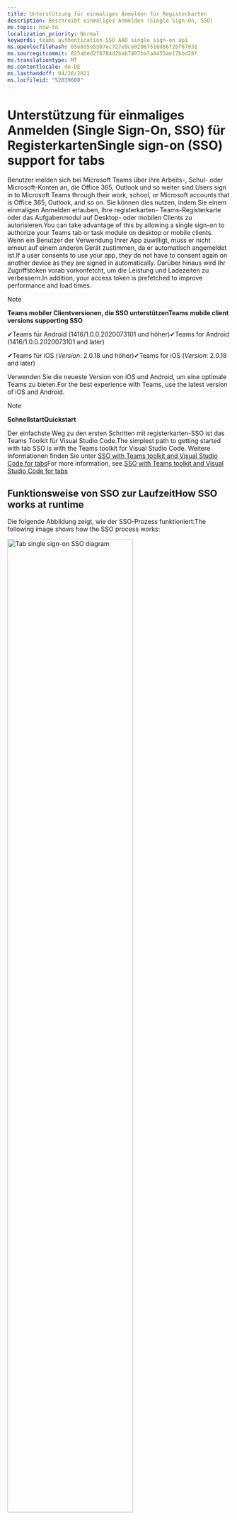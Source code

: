 ```yaml
---
title: Unterstützung für einmaliges Anmelden für Registerkarten
description: Beschreibt einmaliges Anmelden (Single Sign-On, SSO)
ms.topic: how-to
localization_priority: Normal
keywords: teams authentication SSO AAD single sign-on api
ms.openlocfilehash: 65e8d5e5387ec727e9ce02967516d8672bf67931
ms.sourcegitcommit: 825abed2f8784d2bab7407ba7a4455ae17bbd28f
ms.translationtype: MT
ms.contentlocale: de-DE
ms.lasthandoff: 04/26/2021
ms.locfileid: "52019608"
---
```

# <a name="single-sign-on-sso-support-for-tabs"></a><span data-ttu-id="0bee5-104">Unterstützung für einmaliges Anmelden (Single Sign-On, SSO) für Registerkarten</span><span class="sxs-lookup"><span data-stu-id="0bee5-104">Single sign-on (SSO) support for tabs</span></span>

<span data-ttu-id="0bee5-105">Benutzer melden sich bei Microsoft Teams über ihre Arbeits-, Schul- oder Microsoft-Konten an, die Office 365, Outlook und so weiter sind.</span><span class="sxs-lookup"><span data-stu-id="0bee5-105">Users sign in to Microsoft Teams through their work, school, or Microsoft accounts that is Office 365, Outlook, and so on.</span></span> <span data-ttu-id="0bee5-106">Sie können dies nutzen, indem Sie einem einmaligen Anmelden erlauben, Ihre registerkarten- Teams-Registerkarte oder das Aufgabenmodul auf Desktop- oder mobilen Clients zu autorisieren.</span><span class="sxs-lookup"><span data-stu-id="0bee5-106">You can take advantage of this by allowing a single sign-on to authorize your Teams tab or task module on desktop or mobile clients.</span></span> <span data-ttu-id="0bee5-107">Wenn ein Benutzer der Verwendung Ihrer App zuwilligt, muss er nicht erneut auf einem anderen Gerät zustimmen, da er automatisch angemeldet ist.</span><span class="sxs-lookup"><span data-stu-id="0bee5-107">If a user consents to use your app, they do not have to consent again on another device as they are signed in automatically.</span></span> <span data-ttu-id="0bee5-108">Darüber hinaus wird Ihr Zugriffstoken vorab vorkonfetcht, um die Leistung und Ladezeiten zu verbessern.</span><span class="sxs-lookup"><span data-stu-id="0bee5-108">In addition, your access token is prefetched to improve performance and load times.</span></span>

> [!NOTE]
> <span data-ttu-id="0bee5-109">**Teams mobiler Clientversionen, die SSO unterstützen**</span><span class="sxs-lookup"><span data-stu-id="0bee5-109">**Teams mobile client versions supporting SSO**</span></span>  
>
> <span data-ttu-id="0bee5-110">✔Teams für Android (1416/1.0.0.2020073101 und höher)</span><span class="sxs-lookup"><span data-stu-id="0bee5-110">✔Teams for Android (1416/1.0.0.2020073101 and later)</span></span>
>
> <span data-ttu-id="0bee5-111">✔Teams für iOS (_Version_: 2.0.18 und höher)</span><span class="sxs-lookup"><span data-stu-id="0bee5-111">✔Teams for iOS (_Version_: 2.0.18 and later)</span></span>  
>
> <span data-ttu-id="0bee5-112">Verwenden Sie die neueste Version von iOS und Android, um eine optimale Teams zu bieten.</span><span class="sxs-lookup"><span data-stu-id="0bee5-112">For the best experience with Teams, use the latest version of iOS and Android.</span></span>

> [!NOTE]
> <span data-ttu-id="0bee5-113">**Schnellstart**</span><span class="sxs-lookup"><span data-stu-id="0bee5-113">**Quickstart**</span></span>  
>
> <span data-ttu-id="0bee5-114">Der einfachste Weg zu den ersten Schritten mit registerkarten-SSO ist das Teams Toolkit für Visual Studio Code.</span><span class="sxs-lookup"><span data-stu-id="0bee5-114">The simplest path to getting started with tab SSO is with the Teams toolkit for Visual Studio Code.</span></span> <span data-ttu-id="0bee5-115">Weitere Informationen finden Sie unter [SSO with Teams toolkit and Visual Studio Code for tabs](../../../toolkit/visual-studio-code-tab-sso.md)</span><span class="sxs-lookup"><span data-stu-id="0bee5-115">For more information, see [SSO with Teams toolkit and Visual Studio Code for tabs](../../../toolkit/visual-studio-code-tab-sso.md)</span></span>

## <a name="how-sso-works-at-runtime"></a><span data-ttu-id="0bee5-116">Funktionsweise von SSO zur Laufzeit</span><span class="sxs-lookup"><span data-stu-id="0bee5-116">How SSO works at runtime</span></span>

<span data-ttu-id="0bee5-117">Die folgende Abbildung zeigt, wie der SSO-Prozess funktioniert:</span><span class="sxs-lookup"><span data-stu-id="0bee5-117">The following image shows how the SSO process works:</span></span>

<!-- markdownlint-disable MD033 -->
<img src="~/assets/images/tabs/tabs-sso-diagram.png" alt="Tab single sign-on SSO diagram" width="75%"/>

1. <span data-ttu-id="0bee5-118">In der Registerkarte wird ein JavaScript-Aufruf an `getAuthToken()` durchgeführt.</span><span class="sxs-lookup"><span data-stu-id="0bee5-118">In the tab, a JavaScript call is made to `getAuthToken()`.</span></span> <span data-ttu-id="0bee5-119">Dies weist Teams an, ein Authentifizierungstoken für die Registerkartenanwendung abzurufen.</span><span class="sxs-lookup"><span data-stu-id="0bee5-119">This tells Teams to obtain an authentication token for the tab application.</span></span>
2. <span data-ttu-id="0bee5-120">Wenn dies das erste Mal ist, dass der aktuelle Benutzer Ihre Registerkartenanwendung verwendet hat, gibt es eine Anforderungsaufforderung zur Zustimmung, wenn eine Zustimmung erforderlich ist, oder zur Verarbeitung der mehrstufigen Authentifizierung, z. B. der zweistufigen Authentifizierung.</span><span class="sxs-lookup"><span data-stu-id="0bee5-120">If this is the first time the current user has used your tab application, there is a request prompt to consent if consent is required or to handle step-up authentication such as two-factor authentication.</span></span>
3. <span data-ttu-id="0bee5-121">Teams fordert das Registerkartenanwendungstoken vom Azure Active Directory (AAD)-Endpunkt für den aktuellen Benutzer an.</span><span class="sxs-lookup"><span data-stu-id="0bee5-121">Teams requests the tab application token from the Azure Active Directory (AAD) endpoint for the current user.</span></span>
4. <span data-ttu-id="0bee5-122">AAD sendet das Registerkartenanwendungstoken an die Teams Anwendung.</span><span class="sxs-lookup"><span data-stu-id="0bee5-122">AAD sends the tab application token to the Teams application.</span></span>
5. <span data-ttu-id="0bee5-123">Teams das Registerkartenanwendungstoken als Teil des vom Aufruf zurückgegebenen Ergebnisobjekts an die `getAuthToken()` Registerkarte.</span><span class="sxs-lookup"><span data-stu-id="0bee5-123">Teams sends the tab application token to the tab as part of the result object returned by the `getAuthToken()` call.</span></span>
6. <span data-ttu-id="0bee5-124">Das Token wird in der Registerkartenanwendung mithilfe von JavaScript analysiert, um die erforderlichen Informationen wie die E-Mail-Adresse des Benutzers zu extrahieren.</span><span class="sxs-lookup"><span data-stu-id="0bee5-124">The token is parsed in the tab application using JavaScript, to extract required information, such as the user's email address.</span></span>

> [!NOTE]
> <span data-ttu-id="0bee5-125">Der ist nur gültig für die Zustimmung zu einer begrenzten Gruppe von APIs auf Benutzerebene, d. h. `getAuthToken()` E-Mail, Profil, offline_access und OpenId.</span><span class="sxs-lookup"><span data-stu-id="0bee5-125">The `getAuthToken()` is only valid for consenting to a limited set of user-level APIs that is email, profile, offline_access and OpenId.</span></span> <span data-ttu-id="0bee5-126">Es wird nicht für weitere Graph wie oder `User.Read` `Mail.Read` verwendet.</span><span class="sxs-lookup"><span data-stu-id="0bee5-126">It is not used for further Graph scopes such as `User.Read` or `Mail.Read`.</span></span> <span data-ttu-id="0bee5-127">Mögliche Problemumgehungen finden Sie [unter zusätzliche Graph Bereiche](#apps-that-require-additional-graph-scopes).</span><span class="sxs-lookup"><span data-stu-id="0bee5-127">For suggested workarounds, see [additional Graph scopes](#apps-that-require-additional-graph-scopes).</span></span>

<span data-ttu-id="0bee5-128">Die SSO-API funktioniert auch in [Aufgabenmodulen,](../../../task-modules-and-cards/what-are-task-modules.md) die Webinhalte einbetten.</span><span class="sxs-lookup"><span data-stu-id="0bee5-128">The SSO API also works in [task modules](../../../task-modules-and-cards/what-are-task-modules.md) that embed web content.</span></span>

## <a name="develop-an-sso-microsoft-teams-tab"></a><span data-ttu-id="0bee5-129">Entwickeln einer SSO-Microsoft Teams Registerkarte</span><span class="sxs-lookup"><span data-stu-id="0bee5-129">Develop an SSO Microsoft Teams tab</span></span>

<span data-ttu-id="0bee5-130">In diesem Abschnitt werden die Aufgaben beschrieben, die beim Erstellen einer Registerkarte Teams, die SSO verwendet.</span><span class="sxs-lookup"><span data-stu-id="0bee5-130">This section describes the tasks involved in creating a Teams tab that uses SSO.</span></span> <span data-ttu-id="0bee5-131">Diese Aufgaben sind sprach- und frameworkunabhängig.</span><span class="sxs-lookup"><span data-stu-id="0bee5-131">These tasks are language- and framework-agnostic.</span></span>

### <a name="1-create-your-aad-application"></a><span data-ttu-id="0bee5-132">1. Erstellen Ihrer AAD-Anwendung</span><span class="sxs-lookup"><span data-stu-id="0bee5-132">1. Create your AAD application</span></span>

<span data-ttu-id="0bee5-133">**So registrieren Sie Ihre Anwendung im [AAD-Portal](https://azure.microsoft.com/features/azure-portal/) (Übersicht)**</span><span class="sxs-lookup"><span data-stu-id="0bee5-133">**To register your application in the [AAD portal](https://azure.microsoft.com/features/azure-portal/) overview**</span></span>

1. <span data-ttu-id="0bee5-134">Erhalten Sie [Ihre AAD-Anwendungs-ID](/azure/active-directory/develop/howto-create-service-principal-portal#get-values-for-signing-in).</span><span class="sxs-lookup"><span data-stu-id="0bee5-134">Get your [AAD Application ID](/azure/active-directory/develop/howto-create-service-principal-portal#get-values-for-signing-in).</span></span>
2. <span data-ttu-id="0bee5-135">Geben Sie die Berechtigungen an, die Ihre Anwendung für den AAD-Endpunkt benötigt, und optional Graph.</span><span class="sxs-lookup"><span data-stu-id="0bee5-135">Specify the permissions that your application needs for the AAD endpoint and, optionally, Graph.</span></span>
3. <span data-ttu-id="0bee5-136">[Erteilen von](/azure/active-directory/develop/howto-create-service-principal-portal#configure-access-policies-on-resources) Berechtigungen Teams Desktop-, Web- und mobilen Anwendungen.</span><span class="sxs-lookup"><span data-stu-id="0bee5-136">[Grant permissions](/azure/active-directory/develop/howto-create-service-principal-portal#configure-access-policies-on-resources) for Teams desktop, web, and mobile applications.</span></span>
4. <span data-ttu-id="0bee5-137">Vorautorisieren Teams, indem Sie die Schaltfläche Bereich hinzufügen **auswählen** und  geben Sie im geöffneten Bereich access_as_user **als Bereichsnamen ein.**</span><span class="sxs-lookup"><span data-stu-id="0bee5-137">Pre-authorize Teams by selecting the **Add a scope** button and in the panel that opens, enter **access_as_user** as the **Scope name**.</span></span>

> [!NOTE]
> <span data-ttu-id="0bee5-138">Es gibt einige wichtige Einschränkungen, die Sie kennen müssen:</span><span class="sxs-lookup"><span data-stu-id="0bee5-138">There are some important restrictions that you must know:</span></span>
>
> * <span data-ttu-id="0bee5-139">Es werden nur Graph-API-Berechtigungen auf Benutzerebene unterstützt, d. h. E-Mail, Profil, offline_access, OpenId.</span><span class="sxs-lookup"><span data-stu-id="0bee5-139">Only user-level Graph API permissions are supported that is, email, profile, offline_access, OpenId.</span></span> <span data-ttu-id="0bee5-140">Wenn Sie Zugriff auf andere Graph wie oder haben `User.Read` `Mail.Read` müssen, lesen Sie [empfohlene Problemumgehung](#apps-that-require-additional-graph-scopes).</span><span class="sxs-lookup"><span data-stu-id="0bee5-140">If you must have access to other Graph scopes such as `User.Read` or `Mail.Read`, see [recommended workaround](#apps-that-require-additional-graph-scopes).</span></span>
> * <span data-ttu-id="0bee5-141">Es ist wichtig, dass der Domänenname Ihrer Anwendung mit dem Domänennamen identisch ist, den Sie für Ihre AAD-Anwendung registriert haben.</span><span class="sxs-lookup"><span data-stu-id="0bee5-141">It is important that your application's domain name is the same as the domain name you have registered for your AAD application.</span></span>
> * <span data-ttu-id="0bee5-142">Derzeit werden mehrere Domänen pro App nicht unterstützt.</span><span class="sxs-lookup"><span data-stu-id="0bee5-142">Currently multiple domains per app are not supported.</span></span>

<span data-ttu-id="0bee5-143">**So registrieren Sie Ihre App über das AAD-Portal**</span><span class="sxs-lookup"><span data-stu-id="0bee5-143">**To register your app through the AAD portal**</span></span>

1. <span data-ttu-id="0bee5-144">Registrieren Sie eine neue Anwendung im [AAD-App-Registrierungsportal.](https://go.microsoft.com/fwlink/?linkid=2083908)</span><span class="sxs-lookup"><span data-stu-id="0bee5-144">Register a new application in the [AAD App Registrations](https://go.microsoft.com/fwlink/?linkid=2083908) portal.</span></span>
2. <span data-ttu-id="0bee5-145">Wählen **Sie Neue Registrierung aus.**</span><span class="sxs-lookup"><span data-stu-id="0bee5-145">Select **New Registration**.</span></span> <span data-ttu-id="0bee5-146">Die **Seite Anwendung registrieren** wird angezeigt.</span><span class="sxs-lookup"><span data-stu-id="0bee5-146">The **Register an application** page appears.</span></span>
3. <span data-ttu-id="0bee5-147">Geben Sie **auf der Seite** Anwendung registrieren die folgenden Werte ein:</span><span class="sxs-lookup"><span data-stu-id="0bee5-147">In the **Register an application** page, enter the following values:</span></span>
    1. <span data-ttu-id="0bee5-148">Geben Sie einen **Namen** für Ihre App ein.</span><span class="sxs-lookup"><span data-stu-id="0bee5-148">Enter a **Name** for your app.</span></span>
    2. <span data-ttu-id="0bee5-149">Wählen Sie **die Unterstützten Kontotypen** aus, wählen Sie einzelnen Mandanten- oder mehrstufigen Kontotyp aus.</span><span class="sxs-lookup"><span data-stu-id="0bee5-149">Choose the **Supported account types**, select single tenant or multitenant account type.</span></span> <span data-ttu-id="0bee5-150">¹</span><span class="sxs-lookup"><span data-stu-id="0bee5-150">¹</span></span>
    * <span data-ttu-id="0bee5-151">Lassen Sie **URI umleiten** leer.</span><span class="sxs-lookup"><span data-stu-id="0bee5-151">Leave **Redirect URI** empty.</span></span>
    3. <span data-ttu-id="0bee5-152">Wählen Sie **Registrieren** aus.</span><span class="sxs-lookup"><span data-stu-id="0bee5-152">Choose **Register**.</span></span>
4. <span data-ttu-id="0bee5-153">Kopieren und speichern Sie auf der Übersichtsseite die **Anwendungs-ID (Client-ID).**</span><span class="sxs-lookup"><span data-stu-id="0bee5-153">On the overview page, copy and save the **Application (client) ID**.</span></span> <span data-ttu-id="0bee5-154">Sie müssen sie später beim Aktualisieren Des Teams haben.</span><span class="sxs-lookup"><span data-stu-id="0bee5-154">You must have it later when updating your Teams application manifest.</span></span>
5. <span data-ttu-id="0bee5-155">Wählen Sie unter **Verwalten** die Option **Eine API verfügbar machen** aus.</span><span class="sxs-lookup"><span data-stu-id="0bee5-155">Under **Manage**, select **Expose an API**.</span></span>
6. <span data-ttu-id="0bee5-156">Wählen Sie den **Link Set** aus, um den Anwendungs-ID-URI in Form von zu `api://{AppID}` generieren.</span><span class="sxs-lookup"><span data-stu-id="0bee5-156">Select the **Set** link to generate the Application ID URI in the form of `api://{AppID}`.</span></span> <span data-ttu-id="0bee5-157">Fügen Sie Ihren vollqualifizierten Domänennamen mit einem Schrägstrich "/" ein, der am Ende zwischen den doppelten Schrägstrichen und der GUID angefügt ist.</span><span class="sxs-lookup"><span data-stu-id="0bee5-157">Insert your fully qualified domain name with a forward slash "/" appended to the end, between the double forward slashes and the GUID.</span></span> <span data-ttu-id="0bee5-158">Die gesamte ID muss die Form `api://fully-qualified-domain-name.com/{AppID}` haben.</span><span class="sxs-lookup"><span data-stu-id="0bee5-158">The entire ID must have the form of `api://fully-qualified-domain-name.com/{AppID}`.</span></span> <span data-ttu-id="0bee5-159">² Beispiel: `api://subdomain.example.com/00000000-0000-0000-0000-000000000000` .</span><span class="sxs-lookup"><span data-stu-id="0bee5-159">² For example, `api://subdomain.example.com/00000000-0000-0000-0000-000000000000`.</span></span> <span data-ttu-id="0bee5-160">Der vollqualifizierte Domänenname ist der lesbare Domänenname für den Menschen, aus dem Ihre App bedient wird.</span><span class="sxs-lookup"><span data-stu-id="0bee5-160">The fully qualified domain name is the human readable domain name from which your app is served.</span></span> <span data-ttu-id="0bee5-161">Wenn Sie einen Tunneldienst wie ngrok verwenden, müssen Sie diesen Wert aktualisieren, wenn sich ihre ngrok-Unterdomäne ändert.</span><span class="sxs-lookup"><span data-stu-id="0bee5-161">If you are using a tunneling service such as ngrok, you must update this value whenever your ngrok subdomain changes.</span></span>
7. <span data-ttu-id="0bee5-162">Wählen Sie **Bereich hinzufügen**.</span><span class="sxs-lookup"><span data-stu-id="0bee5-162">Select **Add a scope**.</span></span> <span data-ttu-id="0bee5-163">Geben Sie im geöffneten Bereich **access_as_user** als **Bereichsnamen ein.**</span><span class="sxs-lookup"><span data-stu-id="0bee5-163">In the panel that opens, enter **access_as_user** as the **Scope name**.</span></span>
8. <span data-ttu-id="0bee5-164">Geben Sie Wer Und **Benutzer in** das Feld Wer kann **zustimmen? ein.**</span><span class="sxs-lookup"><span data-stu-id="0bee5-164">In the **Who can consent?** box, enter **Admins and users**.</span></span>
9. <span data-ttu-id="0bee5-165">Geben Sie die Details in die Felder für die Konfiguration der Administrator- und Benutzer-Zustimmungsaufforderungen mit Werten ein, die für den Bereich geeignet `access_as_user` sind:</span><span class="sxs-lookup"><span data-stu-id="0bee5-165">Enter the details in the boxes for configuring the admin and user consent prompts with values that are appropriate for the `access_as_user` scope:</span></span>
    * <span data-ttu-id="0bee5-166">**Titel der Administratoreinwilligung**: Teams kann auf das Benutzerprofil zugreifen.</span><span class="sxs-lookup"><span data-stu-id="0bee5-166">**Admin consent title:** Teams can access the user’s profile.</span></span>
    * <span data-ttu-id="0bee5-167">**Administrator-Zustimmungsbeschreibung**: Teams kann die Web-APIs der App als aktuellen Benutzer aufrufen.</span><span class="sxs-lookup"><span data-stu-id="0bee5-167">**Admin consent description**: Teams can call the app’s web APIs as the current user.</span></span>
    * <span data-ttu-id="0bee5-168">**Benutzer-Zustimmungstitel:** Teams können auf Ihr Profil zugreifen und Anforderungen in Ihrem Namen stellen.</span><span class="sxs-lookup"><span data-stu-id="0bee5-168">**User consent title**: Teams can access your profile and make requests on your behalf.</span></span>
    * <span data-ttu-id="0bee5-169">**Benutzer-Zustimmungsbeschreibung:** Teams können die APIs dieser App mit denselben Rechten aufrufen wie Sie.</span><span class="sxs-lookup"><span data-stu-id="0bee5-169">**User consent description:** Teams can call this app’s APIs with the same rights as you have.</span></span>
10. <span data-ttu-id="0bee5-170">Stellen Sie sicher, **Zustand** auf **Aktiviert** festgelegt ist.</span><span class="sxs-lookup"><span data-stu-id="0bee5-170">Ensure that **State** is set to **Enabled**.</span></span>
11. <span data-ttu-id="0bee5-171">Wählen **Sie Bereich hinzufügen aus,** um die Details zu speichern.</span><span class="sxs-lookup"><span data-stu-id="0bee5-171">Select **Add scope** to save the details.</span></span> <span data-ttu-id="0bee5-172">Der Domänenteil  des Bereichsnamens, der unterhalb des Textfelds angezeigt wird, muss automatisch mit dem **anwendungs-ID-URI** übereinstimmen, der im vorherigen Schritt festgelegt wurde, und am Ende `/access_as_user` angefügt `api://subdomain.example.com/00000000-0000-0000-0000-000000000000/access_as_user` werden.</span><span class="sxs-lookup"><span data-stu-id="0bee5-172">The domain part of the **Scope name** displayed below the text field must automatically match the **Application ID** URI set in the previous step, with `/access_as_user` appended to the end `api://subdomain.example.com/00000000-0000-0000-0000-000000000000/access_as_user`.</span></span>
12. <span data-ttu-id="0bee5-173">Identifizieren Sie im Abschnitt Autorisierte **Clientanwendungen** die Anwendungen, die Sie für die Webanwendung Ihrer App autorisieren möchten.</span><span class="sxs-lookup"><span data-stu-id="0bee5-173">In the **Authorized client applications** section, identify the applications that you want to authorize for your app’s web application.</span></span> <span data-ttu-id="0bee5-174">Wählen **Sie Clientanwendung hinzufügen aus.**</span><span class="sxs-lookup"><span data-stu-id="0bee5-174">Select **Add a client application**.</span></span> <span data-ttu-id="0bee5-175">Geben Sie die folgenden Client-IDs ein, und wählen Sie den autorisierten Bereich aus, den Sie im vorherigen Schritt erstellt haben:</span><span class="sxs-lookup"><span data-stu-id="0bee5-175">Enter each of the following client IDs and select the authorized scope you created in the previous step:</span></span>
    * <span data-ttu-id="0bee5-176">`1fec8e78-bce4-4aaf-ab1b-5451cc387264`für Teams oder Desktopanwendung.</span><span class="sxs-lookup"><span data-stu-id="0bee5-176">`1fec8e78-bce4-4aaf-ab1b-5451cc387264` for Teams mobile or desktop application.</span></span>
    * <span data-ttu-id="0bee5-177">`5e3ce6c0-2b1f-4285-8d4b-75ee78787346`für Teams Webanwendung.</span><span class="sxs-lookup"><span data-stu-id="0bee5-177">`5e3ce6c0-2b1f-4285-8d4b-75ee78787346` for Teams web application.</span></span>
13. <span data-ttu-id="0bee5-178">Navigieren Sie zu **API-Berechtigungen**.</span><span class="sxs-lookup"><span data-stu-id="0bee5-178">Navigate to **API Permissions**.</span></span> <span data-ttu-id="0bee5-179">Wählen **Sie Microsoft eine Berechtigung**  >  **Graph** delegierte Berechtigungen hinzufügen aus, und fügen Sie dann die folgenden Berechtigungen aus Graph  >  API hinzu:</span><span class="sxs-lookup"><span data-stu-id="0bee5-179">Select **Add a permission** > **Microsoft Graph** > **Delegated permissions**, then add the following permissions from Graph API:</span></span>
    * <span data-ttu-id="0bee5-180">User.Read standardmäßig aktiviert</span><span class="sxs-lookup"><span data-stu-id="0bee5-180">User.Read enabled by default</span></span>
    * <span data-ttu-id="0bee5-181">email</span><span class="sxs-lookup"><span data-stu-id="0bee5-181">email</span></span>
    * <span data-ttu-id="0bee5-182">offline_access</span><span class="sxs-lookup"><span data-stu-id="0bee5-182">offline_access</span></span>
    * <span data-ttu-id="0bee5-183">OpenId</span><span class="sxs-lookup"><span data-stu-id="0bee5-183">OpenId</span></span>
    * <span data-ttu-id="0bee5-184">Profil</span><span class="sxs-lookup"><span data-stu-id="0bee5-184">profile</span></span>

14. <span data-ttu-id="0bee5-185">Navigieren Sie zu **Authentifizierung**.</span><span class="sxs-lookup"><span data-stu-id="0bee5-185">Navigate to **Authentication**.</span></span>

    <span data-ttu-id="0bee5-186">Wenn einer App keine Zustimmung des IT-Admins erteilt wurde, müssen Benutzer bei der ersten Verwendung einer App ihre Zustimmung erteilen.</span><span class="sxs-lookup"><span data-stu-id="0bee5-186">If an app has not been granted IT admin consent, users have to provide consent the first time they use an app.</span></span>

    <span data-ttu-id="0bee5-187">So geben Sie einen Umleitungs-URI ein:</span><span class="sxs-lookup"><span data-stu-id="0bee5-187">To enter a redirect URI:</span></span>
    * <span data-ttu-id="0bee5-188">Wählen **Sie Plattform hinzufügen aus.**</span><span class="sxs-lookup"><span data-stu-id="0bee5-188">Select **Add a platform**.</span></span>
    * <span data-ttu-id="0bee5-189">Wählen Sie **Web** aus.</span><span class="sxs-lookup"><span data-stu-id="0bee5-189">Select **web**.</span></span>
    * <span data-ttu-id="0bee5-190">Geben Sie den **Umleitungs-URI** für Ihre App ein.</span><span class="sxs-lookup"><span data-stu-id="0bee5-190">Enter the **redirect URI** for your app.</span></span> <span data-ttu-id="0bee5-191">Dies ist die Seite, auf der der Benutzer durch einen erfolgreichen impliziten Erteilungsfluss umgeleitet wird.</span><span class="sxs-lookup"><span data-stu-id="0bee5-191">This is the page where a successful implicit grant flow redirects the user.</span></span> <span data-ttu-id="0bee5-192">Dies ist derselbe vollqualifizierte Domänenname, den Sie in Schritt 5 eingegeben haben, gefolgt von der API-Route, an die eine Authentifizierungsantwort gesendet wird.</span><span class="sxs-lookup"><span data-stu-id="0bee5-192">This is the same fully qualified domain name that you entered in step 5 followed by the API route where an authentication response is sent.</span></span> <span data-ttu-id="0bee5-193">Wenn Sie einem der folgenden Teams folgen, ist dies `https://subdomain.example.com/auth-end` .</span><span class="sxs-lookup"><span data-stu-id="0bee5-193">If you are following any of the Teams samples, this is `https://subdomain.example.com/auth-end`.</span></span>

    <span data-ttu-id="0bee5-194">Aktivieren Sie die implizite Gewährung, indem Sie die folgenden Kontrollkästchen aktivieren: ✔-ID-Token ✔ Zugriffstoken</span><span class="sxs-lookup"><span data-stu-id="0bee5-194">Enable implicit grant by checking the following boxes: ✔ ID Token ✔ Access Token</span></span>

<span data-ttu-id="0bee5-195">Glückwunsch!</span><span class="sxs-lookup"><span data-stu-id="0bee5-195">Congratulations!</span></span> <span data-ttu-id="0bee5-196">Sie haben die erforderlichen Voraussetzungen für die App-Registrierung erfüllt, um mit der Registerkarte SSO-App fortzufahren.</span><span class="sxs-lookup"><span data-stu-id="0bee5-196">You have completed the app registration prerequisites to proceed with your tab SSO app.</span></span>

> [!NOTE]
>
> * <span data-ttu-id="0bee5-197">¹ Wenn Ihre AAD-App im selben Mandanten registriert ist, in dem Sie eine Authentifizierungsanforderung in Teams stellen, kann der Benutzer nicht um Zustimmung gebeten werden und erhält sofort ein Zugriffstoken.</span><span class="sxs-lookup"><span data-stu-id="0bee5-197">¹ If your AAD app is registered in the same tenant where you are making an authentication request in Teams, the user cannot be asked to consent and is granted an access token right away.</span></span> <span data-ttu-id="0bee5-198">Benutzer stimmen diesen Berechtigungen nur zu, wenn die AAD-App in einem anderen Mandanten registriert ist.</span><span class="sxs-lookup"><span data-stu-id="0bee5-198">Users only consent to these permissions if the AAD app is registered in a different tenant.</span></span>
> * <span data-ttu-id="0bee5-199">² Wenn die benutzerdefinierte Domäne nicht zu AAD hinzugefügt wird, wird eine Fehlermeldung angezeigt, die besagt, dass der Hostname nicht auf einer bereits vorhandenen Domäne basieren darf.</span><span class="sxs-lookup"><span data-stu-id="0bee5-199">² If the custom domain is not added to AAD, you get an error stating that the host name must not be based on an already owned domain.</span></span> <span data-ttu-id="0bee5-200">Um AAD eine benutzerdefinierte Domäne hinzuzufügen und zu registrieren, führen Sie die Schritte zum Hinzufügen eines benutzerdefinierten Domänennamens zur [AAD-Prozedur](/azure/active-directory/fundamentals/add-custom-domain) aus, und wiederholen Sie dann Schritt 5.</span><span class="sxs-lookup"><span data-stu-id="0bee5-200">To add custom domain to AAD and register it, follow the [add a custom domain name to AAD](/azure/active-directory/fundamentals/add-custom-domain) procedure, and then repeat step 5.</span></span> <span data-ttu-id="0bee5-201">Sie können diesen Fehler auch erhalten, wenn Sie nicht mit Administratoranmeldeinformationen im Office 365 angemeldet sind.</span><span class="sxs-lookup"><span data-stu-id="0bee5-201">You can also get this error if you are not signed in with Admin credentials in the Office 365 tenancy.</span></span>
> * <span data-ttu-id="0bee5-202">Wenn Sie den Benutzerprinzipalnamen (User Principal Name, UPN) im zurückgegebenen Zugriffstoken nicht erhalten, können Sie ihn als [optionalen](https://docs.microsoft.com/azure/active-directory/develop/active-directory-optional-claims) Anspruch in AAD hinzufügen.</span><span class="sxs-lookup"><span data-stu-id="0bee5-202">If you are not receiving the user principal name (UPN)) in the returned access token, you can add it as an [optional claim](https://docs.microsoft.com/azure/active-directory/develop/active-directory-optional-claims) in AAD.</span></span>

### <a name="2-update-your-teams-application-manifest"></a><span data-ttu-id="0bee5-203">2. Aktualisieren Des Teams Anwendungsmanifests</span><span class="sxs-lookup"><span data-stu-id="0bee5-203">2. Update your Teams application manifest</span></span>

<span data-ttu-id="0bee5-204">Verwenden Sie den folgenden Code, um ihrem Manifest neue Eigenschaften Teams hinzuzufügen:</span><span class="sxs-lookup"><span data-stu-id="0bee5-204">Use the following code to add new properties to your Teams manifest:</span></span>

```json
"webApplicationInfo": {
  "id": "00000000-0000-0000-0000-000000000000",
  "resource": "api://subdomain.example.com/00000000-0000-0000-0000-000000000000"
}
```

* <span data-ttu-id="0bee5-205">**WebApplicationInfo** ist das übergeordnete Element der folgenden Elemente:</span><span class="sxs-lookup"><span data-stu-id="0bee5-205">**WebApplicationInfo** is the parent of the following elements:</span></span>

> [!div class="checklist"]
> * <span data-ttu-id="0bee5-206">**id** – Die Client-ID der Anwendung.</span><span class="sxs-lookup"><span data-stu-id="0bee5-206">**id** - The client ID of the application.</span></span> <span data-ttu-id="0bee5-207">Dies ist die Anwendungs-ID, die Sie im Rahmen der Registrierung der Anwendung bei Azure AD erhalten haben.</span><span class="sxs-lookup"><span data-stu-id="0bee5-207">This is the application ID that you obtained as part of registering the application with Azure AD.</span></span>
>* <span data-ttu-id="0bee5-208">**resource** – Die Domäne und Unterdomäne Ihrer Anwendung.</span><span class="sxs-lookup"><span data-stu-id="0bee5-208">**resource** - The domain and subdomain of your application.</span></span> <span data-ttu-id="0bee5-209">Dies ist der gleiche URI (einschließlich des Protokolls), den Sie beim Erstellen `api://` `scope` in Schritt 6 registriert haben.</span><span class="sxs-lookup"><span data-stu-id="0bee5-209">This is the same URI (including the `api://` protocol) that you registered when creating your `scope` in step 6.</span></span> <span data-ttu-id="0bee5-210">Sie dürfen den Pfad `access_as_user` nicht in Ihre Ressource verwenden.</span><span class="sxs-lookup"><span data-stu-id="0bee5-210">You must not include the `access_as_user` path in your resource.</span></span> <span data-ttu-id="0bee5-211">Der Domänenteil dieses URI muss mit der Domäne übereinstimmen, einschließlich aller Unterdomänen, die in den URLs Ihres Teams werden.</span><span class="sxs-lookup"><span data-stu-id="0bee5-211">The domain part of this URI must match the domain, including any subdomains, used in the URLs of your Teams application manifest.</span></span>

> [!NOTE]
>
>* <span data-ttu-id="0bee5-212">Die Ressource für eine AAD-App ist in der Regel der Stamm der Website-URL und der appID (z. B. `api://subdomain.example.com/00000000-0000-0000-0000-000000000000` ).</span><span class="sxs-lookup"><span data-stu-id="0bee5-212">The resource for an AAD app is usually the root of its site URL and the appID (e.g. `api://subdomain.example.com/00000000-0000-0000-0000-000000000000`).</span></span> <span data-ttu-id="0bee5-213">Dieser Wert wird auch verwendet, um sicherzustellen, dass Ihre Anforderung von derselben Domäne kommt.</span><span class="sxs-lookup"><span data-stu-id="0bee5-213">This value is also used to ensure your request is coming from the same domain.</span></span> <span data-ttu-id="0bee5-214">Stellen Sie `contentURL` sicher, dass die Für Ihre Registerkarte dieselben Domänen wie Ihre Ressourceneigenschaft verwendet.</span><span class="sxs-lookup"><span data-stu-id="0bee5-214">Ensure that the `contentURL` for your tab uses the same domains as your resource property.</span></span>
>* <span data-ttu-id="0bee5-215">Sie müssen manifest Version 1.5 oder höher verwenden, um das Feld zu `webApplicationInfo` implementieren.</span><span class="sxs-lookup"><span data-stu-id="0bee5-215">You must use manifest version 1.5 or higher to implement the `webApplicationInfo` field.</span></span>

### <a name="3-get-an-authentication-token-from-your-client-side-code"></a><span data-ttu-id="0bee5-216">3. Erhalten eines Authentifizierungstokens aus Ihrem clientseitigen Code</span><span class="sxs-lookup"><span data-stu-id="0bee5-216">3. Get an authentication token from your client-side code</span></span>

<span data-ttu-id="0bee5-217">Verwenden Sie die folgende Authentifizierungs-API:</span><span class="sxs-lookup"><span data-stu-id="0bee5-217">Use the following authentication API:</span></span>

```javascript
var authTokenRequest = {
  successCallback: function(result) { console.log("Success: " + result); },
  failureCallback: function(error) { console.log("Failure: " + error); }
};
microsoftTeams.authentication.getAuthToken(authTokenRequest);
```

<span data-ttu-id="0bee5-218">Wenn Sie anrufen – und zusätzliche Zustimmung des Benutzers für Berechtigungen auf Benutzerebene erforderlich ist, wird dem Benutzer ein Dialogfeld angezeigt, um zusätzliche `getAuthToken` Zustimmung zu erteilen.</span><span class="sxs-lookup"><span data-stu-id="0bee5-218">When you call `getAuthToken` - and additional user consent is required for user-level permissions, a dialog is shown to the user to grant additional consent.</span></span>

<span data-ttu-id="0bee5-219">Nachdem Sie das Zugriffstoken im Erfolgsrückruf erhalten haben, können Sie das Zugriffstoken decodieren, um die diesem Token zugeordneten Ansprüche anzeigen zu können.</span><span class="sxs-lookup"><span data-stu-id="0bee5-219">After you receive the access token in the success callback, you can decode the access token to view the claims associated with that token.</span></span> <span data-ttu-id="0bee5-220">Optional können Sie das Zugriffstoken manuell kopieren und in ein Tool einfügen, z. B. [jwt.ms,](https://jwt.ms/) um den Inhalt zu überprüfen.</span><span class="sxs-lookup"><span data-stu-id="0bee5-220">Optionally, you can manually copy and paste the access token into a tool, such as [jwt.ms](https://jwt.ms/) to inspect its contents.</span></span> <span data-ttu-id="0bee5-221">Wenn Sie den UPN nicht im zurückgegebenen Zugriffstoken erhalten, können Sie ihn als [optionalen](https://docs.microsoft.com/azure/active-directory/develop/active-directory-optional-claims) Anspruch in AAD hinzufügen.</span><span class="sxs-lookup"><span data-stu-id="0bee5-221">If you are not receiving the UPN in the returned access token, you can add it as an [optional claim](https://docs.microsoft.com/azure/active-directory/develop/active-directory-optional-claims) in AAD.</span></span>

<p>
    <img src="~/assets/images/tabs/tabs-sso-prompt.png" alt="Tab single sign-on SSO dialog prompt" width="75%"/>
</p>

## <a name="code-sample"></a><span data-ttu-id="0bee5-222">Codebeispiel</span><span class="sxs-lookup"><span data-stu-id="0bee5-222">Code sample</span></span>

|<span data-ttu-id="0bee5-223">**Beispielname**</span><span class="sxs-lookup"><span data-stu-id="0bee5-223">**Sample name**</span></span>|<span data-ttu-id="0bee5-224">**Beschreibung**</span><span class="sxs-lookup"><span data-stu-id="0bee5-224">**Description**</span></span>|<span data-ttu-id="0bee5-225">**C#**</span><span class="sxs-lookup"><span data-stu-id="0bee5-225">**C#**</span></span>|<span data-ttu-id="0bee5-226">**Node.js**</span><span class="sxs-lookup"><span data-stu-id="0bee5-226">**Node.js**</span></span>|
|---------------|---------------|------|--------------|
| <span data-ttu-id="0bee5-227">Registerkarte SSO</span><span class="sxs-lookup"><span data-stu-id="0bee5-227">Tab SSO</span></span> |<span data-ttu-id="0bee5-228">Microsoft Teams Beispiel-App für Registerkarten Azure AD SSO</span><span class="sxs-lookup"><span data-stu-id="0bee5-228">Microsoft Teams sample app for tabs Azure AD SSO</span></span>| [<span data-ttu-id="0bee5-229">View</span><span class="sxs-lookup"><span data-stu-id="0bee5-229">View</span></span>](https://github.com/OfficeDev/Microsoft-Teams-Samples/tree/main/samples/tab-sso/csharp)|<span data-ttu-id="0bee5-230">[Ansicht](https://github.com/OfficeDev/Microsoft-Teams-Samples/blob/main/samples/tab-sso/nodejs),</span><span class="sxs-lookup"><span data-stu-id="0bee5-230">[View](https://github.com/OfficeDev/Microsoft-Teams-Samples/blob/main/samples/tab-sso/nodejs),</span></span> </br>[<span data-ttu-id="0bee5-231">Teams Toolkit</span><span class="sxs-lookup"><span data-stu-id="0bee5-231">Teams Toolkit</span></span>](../../../toolkit/visual-studio-code-tab-sso.md)|

## <a name="known-limitations"></a><span data-ttu-id="0bee5-232">Bekannte Einschränkungen</span><span class="sxs-lookup"><span data-stu-id="0bee5-232">Known limitations</span></span>

### <a name="apps-that-require-additional-graph-scopes"></a><span data-ttu-id="0bee5-233">Apps, die zusätzliche Graph erfordern</span><span class="sxs-lookup"><span data-stu-id="0bee5-233">Apps that require additional Graph scopes</span></span>

<span data-ttu-id="0bee5-234">Unsere aktuelle Implementierung für SSO erteilt nur Zustimmung für Berechtigungen auf Benutzerebene, d. h. E-Mail, Profil, offline_access, OpenId und nicht für andere APIs wie User.Read oder Mail.Read.</span><span class="sxs-lookup"><span data-stu-id="0bee5-234">Our current implementation for SSO only grants consent for user-level permissions that is email, profile, offline_access, OpenId and not for other APIs such as User.Read or Mail.Read.</span></span> <span data-ttu-id="0bee5-235">Wenn Ihre App weitere Graph benötigt, werden im nächsten Abschnitt einige problemumgehungsmögliche Problemumgehungen beschrieben.</span><span class="sxs-lookup"><span data-stu-id="0bee5-235">If your app needs further Graph scopes, the next section provides some enabling workarounds.</span></span>

#### <a name="tenant-admin-consent"></a><span data-ttu-id="0bee5-236">Zustimmung des Mandantenadministrators</span><span class="sxs-lookup"><span data-stu-id="0bee5-236">Tenant Admin Consent</span></span>

<span data-ttu-id="0bee5-237">Der einfachste Ansatz besteht in der Vorab-Zustimmung eines Mandantenadministrators im Namen der Organisation.</span><span class="sxs-lookup"><span data-stu-id="0bee5-237">The simplest approach is to get a tenant admin to pre-consent on behalf of the organization.</span></span> <span data-ttu-id="0bee5-238">Dies bedeutet, dass Benutzer diesen Bereich nicht zustimmen müssen, und Sie können dann die Tokenserverseite mithilfe des [AAD-Im-Auftrag-von-Fluss](/azure/active-directory/develop/v1-oauth2-on-behalf-of-flow)austauschen.</span><span class="sxs-lookup"><span data-stu-id="0bee5-238">This means users do not have to consent to these scopes and you can then be free to exchange the token server side using AAD’s [on-behalf-of flow](/azure/active-directory/develop/v1-oauth2-on-behalf-of-flow).</span></span> <span data-ttu-id="0bee5-239">Diese Problemumgehung ist für interne Geschäftsanwendungen akzeptabel, reicht jedoch nicht für Drittanbieterentwickler aus, die sich nicht auf die Genehmigung des Mandantenadministrators verlassen können.</span><span class="sxs-lookup"><span data-stu-id="0bee5-239">This workaround is acceptable for internal line-of-business applications but is not enough for third-party developers who are not able to rely on tenant admin approval.</span></span>

<span data-ttu-id="0bee5-240">Eine einfache Möglichkeit der Zustimmung im Namen einer Organisation als Mandantenadministrator besteht im Verweisen auf `https://login.microsoftonline.com/common/adminconsent?client_id=<AAD_App_ID>` .</span><span class="sxs-lookup"><span data-stu-id="0bee5-240">A simple way of consenting on behalf of an organization as a tenant admin is to refer to `https://login.microsoftonline.com/common/adminconsent?client_id=<AAD_App_ID>`.</span></span>

#### <a name="ask-for-additional-consent-using-the-auth-api"></a><span data-ttu-id="0bee5-241">Bitten Sie um zusätzliche Zustimmung mithilfe der Authentifizierungs-API</span><span class="sxs-lookup"><span data-stu-id="0bee5-241">Ask for additional consent using the Auth API</span></span>

<span data-ttu-id="0bee5-242">Ein weiterer Ansatz zum Abrufen zusätzlicher Graph besteht darin, ein Zustimmungsdialogfeld mit unserem vorhandenen [webbasierten Azure AD-Authentifizierungsansatz](~/tabs/how-to/authentication/auth-tab-aad.md#navigate-to-the-authorization-page-from-your-popup-page) zu präsentieren, bei dem ein Azure AD-Zustimmungsdialogfeld angezeigt wird.</span><span class="sxs-lookup"><span data-stu-id="0bee5-242">Another approach for getting additional Graph scopes is to present a consent dialog using our existing [web-based Azure AD authentication approach](~/tabs/how-to/authentication/auth-tab-aad.md#navigate-to-the-authorization-page-from-your-popup-page) which involves popping up an Azure AD consent dialog box.</span></span> 

<span data-ttu-id="0bee5-243">**So bitten Sie um zusätzliche Zustimmung mithilfe der Authentifizierungs-API**</span><span class="sxs-lookup"><span data-stu-id="0bee5-243">**To ask for additional consent using the Auth API**</span></span>

1. <span data-ttu-id="0bee5-244">Das mithilfe abgerufene Token muss serverseitig mithilfe von AAD im Auftrag des Datenflusses ausgetauscht werden, um Zugriff auf diese zusätzlichen Graph `getAuthToken()` erhalten. [](/azure/active-directory/develop/v2-oauth2-on-behalf-of-flow)</span><span class="sxs-lookup"><span data-stu-id="0bee5-244">The token retrieved using `getAuthToken()` needs to be exchanged server-side using AAD [on-behalf-of flow](/azure/active-directory/develop/v2-oauth2-on-behalf-of-flow) to get access to those additional Graph APIs.</span></span> <span data-ttu-id="0bee5-245">Stellen Sie sicher, dass Sie den v2-Graph für diesen Exchange verwenden.</span><span class="sxs-lookup"><span data-stu-id="0bee5-245">Ensure you use the v2 Graph endpoint for this exchange.</span></span>
2. <span data-ttu-id="0bee5-246">Wenn der Exchange fehlschlägt, gibt AAD eine ungültige Erteilungsausnahme zurück.</span><span class="sxs-lookup"><span data-stu-id="0bee5-246">If the exchange fails, AAD returns an invalid grant exception.</span></span> <span data-ttu-id="0bee5-247">Es gibt in der Regel eine von zwei Fehlermeldungen oder `invalid_grant` `interaction_required` .</span><span class="sxs-lookup"><span data-stu-id="0bee5-247">There are usually one of two error messages, `invalid_grant` or `interaction_required`.</span></span>
3. <span data-ttu-id="0bee5-248">Wenn der Austausch fehlschlägt, müssen Sie um zusätzliche Zustimmung bitten.</span><span class="sxs-lookup"><span data-stu-id="0bee5-248">When the exchange fails, you must ask for additional consent.</span></span> <span data-ttu-id="0bee5-249">Zeigen Sie eine Benutzeroberfläche an, die den Benutzer um zusätzliche Zustimmung bittet.</span><span class="sxs-lookup"><span data-stu-id="0bee5-249">Show some user interface (UI) asking the user to grant additional consent.</span></span> <span data-ttu-id="0bee5-250">Diese Benutzeroberfläche muss eine Schaltfläche enthalten, die ein AAD-Zustimmungsdialogfeld mit unserer [AAD-Authentifizierungs-API auslöst.](~/concepts/authentication/auth-silent-aad.md)</span><span class="sxs-lookup"><span data-stu-id="0bee5-250">This UI must include a button that triggers an AAD consent dialog box using our [AAD authentication API](~/concepts/authentication/auth-silent-aad.md).</span></span>
4. <span data-ttu-id="0bee5-251">Wenn Sie eine zusätzliche Zustimmung von AAD einholen, müssen Sie `prompt=consent` ihren [Query-string-parameter](~/tabs/how-to/authentication/auth-silent-aad.md#get-the-user-context) in AAD angeben, andernfalls fordert AAD die zusätzlichen Bereiche nicht an.</span><span class="sxs-lookup"><span data-stu-id="0bee5-251">When asking for additional consent from AAD, you must include `prompt=consent` in your [query-string-parameter](~/tabs/how-to/authentication/auth-silent-aad.md#get-the-user-context) to AAD, otherwise AAD does not ask for the additional scopes.</span></span>
    * <span data-ttu-id="0bee5-252">Statt `?scope={scopes}`</span><span class="sxs-lookup"><span data-stu-id="0bee5-252">Instead of `?scope={scopes}`</span></span>
    * <span data-ttu-id="0bee5-253">Verwenden Sie diese `?prompt=consent&scope={scopes}`</span><span class="sxs-lookup"><span data-stu-id="0bee5-253">Use this `?prompt=consent&scope={scopes}`</span></span>
    * <span data-ttu-id="0bee5-254">Stellen Sie sicher, dass alle Bereiche enthalten sind, für die Sie den Benutzer zur Eingabe aufgefordert haben, z. B. `{scopes}` Mail.Read oder User.Read.</span><span class="sxs-lookup"><span data-stu-id="0bee5-254">Ensure that `{scopes}` includes all the scopes you are prompting the user for, for example, Mail.Read or User.Read.</span></span>
5. <span data-ttu-id="0bee5-255">Nachdem der Benutzer zusätzliche Berechtigungen erteilt hat, wiederholen Sie den Im-Auftrag-von-Fluss, um Zugriff auf diese zusätzlichen APIs zu erhalten.</span><span class="sxs-lookup"><span data-stu-id="0bee5-255">Once the user has granted additional permission, retry the on-behalf-of-flow to get access to these additional APIs.</span></span>

### <a name="non-aad-authentication"></a><span data-ttu-id="0bee5-256">Nicht-AAD-Authentifizierung</span><span class="sxs-lookup"><span data-stu-id="0bee5-256">Non-AAD authentication</span></span>

<span data-ttu-id="0bee5-257">Die oben beschriebene Authentifizierungslösung funktioniert nur für Apps und Dienste, die AAD als Identitätsanbieter unterstützen.</span><span class="sxs-lookup"><span data-stu-id="0bee5-257">The above-described authentication solution only works for apps and services that support AAD as an identity provider.</span></span> <span data-ttu-id="0bee5-258">Apps, die sich mit nicht AAD-basierten Diensten authentifizieren möchten, müssen weiterhin den Pop-up-basierten Webauthentifizierungsfluss [verwenden.](~/concepts/authentication.md)</span><span class="sxs-lookup"><span data-stu-id="0bee5-258">Apps that want to authenticate using non-AAD based services must continue using the pop-up-based [web authentication flow](~/concepts/authentication.md).</span></span>

> [!NOTE]
> <span data-ttu-id="0bee5-259">SSO wird für Apps im Besitz von Kunden innerhalb der AAD B2C-Mandanten unterstützt.</span><span class="sxs-lookup"><span data-stu-id="0bee5-259">SSO is supported for customer owned apps within the AAD B2C tenants.</span></span>
